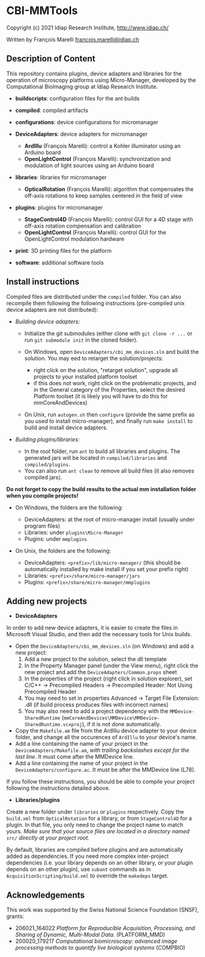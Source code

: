 # CBI-MMTools

Copyright (c) 2021 Idiap Research Institute, http://www.idiap.ch/

Written by François Marelli <francois.marelli@idiap.ch>


## Description of Content
This repository contains plugins, device adapters and libraries for the operation of microscopy platforms using Micro-Manager, developed by the Computational BioImaging group at Idiap Research Institute.

* __buildscripts__: configuration files for the ant builds

* __compiled__: compiled artifacts

* __configurations__: device configurations for micromanager

* __DeviceAdapters__: device adapters for micromanager

    * __ArdIllu__ (François Marelli): control a Kohler illuminator using an Arduino board
    * __OpenLightControl__ (François Marelli): synchronization and modulation of light sources using an Arduino board

* __libraries__: libraries for micromanager

    * __OpticalRotation__ (François Marelli): algorithm that compensates the off-axis rotations to keep samples centered in the field of view

* __plugins__: plugins for micromanager

    * __StageControl4D__ (François Marelli): control GUI for a 4D stage with off-axis rotation compensation and calibration
    * __OpenLightControl__ (François Marelli): control GUI for the OpenLightControl modulation hardware

* __print__: 3D printing files for the platform

* __software__: additional software tools

## Install instructions


Compiled files are distributed under the `compiled` folder. You can also recompile them following the following instructions (pre-compiled unix device adapters are not distributed):

* *Building device adapters:*

  * Initialize the git submodules (either clone with `git clone -r ...` or run `git submodule init` in the cloned folder).

  * On Windows, open `DeviceAdapters/cbi_mm_devices.sln` and build the solution. You may eed to retarget the solution/projects:
    * right click on the solution, "retarget solution", upgrade all projects to your installed platform toolset
    * if this does not work, right click on the problematic projects, and in the General category of the Properties, 
        select the desired Platform toolset (it is likely you will have to do this for mmCoreAndDevices)

  * On Unix, run `autogen.sh` then `configure` (provide the same prefix as you used to install micro-manager), and finally run `make install` to build and install device adapters.

* *Building plugins/libraries:*

  * In the root folder, run `ant` to build all libraries and plugins. The generated jars will be located in `compiled/libraries` and `compiled/plugins`.
  * You can also run `ant clean` to remove all build files (it also removes compiled jars).

**Do not forget to copy the build results to the actual mm installation folder when you compile projects!**

* On Windows, the folders are the following:
  * DeviceAdapters: at the root of micro-manager install (usually under program files)
  * Libraries: under `plugins\Micro-Manager`
  * Plugins: under `mmplugins`

* On Unix, the folders are the following:
  * DeviceAdapters: `<prefix>/lib/micro-manager/` (this should be automatically installed by make install if you set your prefix right)
  * Libraries: `<prefix>/share/micro-manager/jars`
  * Plugins: `<prefix>/share/micro-manager/mmplugins`

## Adding new projects

* **DeviceAdapters**

In order to add new device adapters, it is easier to create the files in Microsoft Visual Studio, and then add the necessary tools for Unix builds.

  * Open the `DeviceAdapters/cbi_mm_devices.sln` (on Windows) and add a new project:
    1. Add a new project to the solution, select the dll template
    2. In the Property Manager panel (under the View menu), right click the new project and add the `DeviceAdapters/Common.props` sheet
    3. In the properties of the project (right click in solution explorer), set C/C++ -> Precompiled Headers -> Precompiled Header: Not Using Precompiled Header
    4. You may need to set in properties Advanced -> Target File Extension: .dll (if build process produces files with incorrect names)
    5. You may also need to add a project dependency with the `MMDevice-SharedRuntime` (`mmCoreAndDevices\MMDevice\MMDevice-SharedRuntime.vcxproj`), if it is not done automatically.
  * Copy the `Makefile.am` file from the ArdIllu device adapter to your device folder, and change all the occurences of `ArdIllu` to your device's name.
  * Add a line containing the name of your project in the `DeviceAdapters/Makefile.am`, *with trailing backslashes except for the last line*. It must come after the MMDevice line.
  * Add a line containing the name of your project in the `DeviceAdapters/configure.ac`. It must be after the MMDevice line (L78).

  If you follow these instructions, you should be able to compile your project following the instructions detailed above.

  * **Libraries/plugins**

  Create a new folder under `libraries` or `plugins` respectively. Copy the `build.xml` from `OpticalRotation` for a library, or from `StageControl4D` for a plugin. In that file, you only need to change the project name to match yours. *Make sure that your source files are located in a directory named `src/` directly at your project root.*

  By default, libraries are compiled before plugins and are automatically added as dependencies. If you need more complex inter-project dependencies (i.e. your library depends on an other library, or your plugin depends on an other plugin), use `subant` commands as in `AcquisitionScripting/build.xml` to override the `makedeps` target.


## Acknowledgements
    
This work was supported by the Swiss National Science Foundation (SNSF), grants:

* 206021_164022 *Platform for Reproducible Acquisition, Processing, and Sharing of Dynamic, Multi-Modal Data.* (PLATFORM_MMD)
* 200020_179217 *Computational biomicroscopy: advanced image processing methods to quantify live biological systems* (COMPBIO)